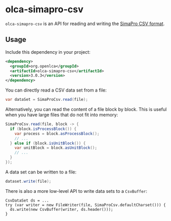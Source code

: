 # olca-simapro-csv

`olca-simapro-csv` is an API for reading and writing the [SimaPro CSV format](./format.md).

## Usage

Include this dependency in your project:

```xml
<dependency>
  <groupId>org.openlca</groupId>
  <artifactId>olca-simapro-csv</artifactId>
  <version>3.0.3</version>
</dependency>
```

You can directly read a CSV data set from a file:

```java
var dataSet = SimaProCsv.read(file);
```

Alternatively, you can read the content of a file block by block. This is useful
when you have large files that do not fit into memory:

```java
SimaProCsv.read(file, block -> {
  if (block.isProcessBlock()) {
    var process = block.asProcessBlock();
    // ...
  } else if (block.isUnitBlock()) {
    var unitBlock = block.asUnitBlock();
    // ...
  }
});
```

A data set can be written to a file:

```java
dataset.write(file);
```

There is also a more low-level API to write data sets to a `CsvBuffer`:

```
CsvDataSet ds = ...
try (var writer = new FileWriter(file, SimaProCsv.defaultCharset())) {
  ds.write(new CsvBuffer(writer, ds.header()));
}
```
